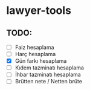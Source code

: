 # lawyer-tools

## TODO:

- [ ] Faiz hesaplama
- [ ] Harç hesaplama
- [x] Gün farkı hesaplama
- [ ] Kıdem tazminatı hesaplama
- [ ] İhbar tazminatı hesaplama
- [ ] Brütten nete / Netten brüte
